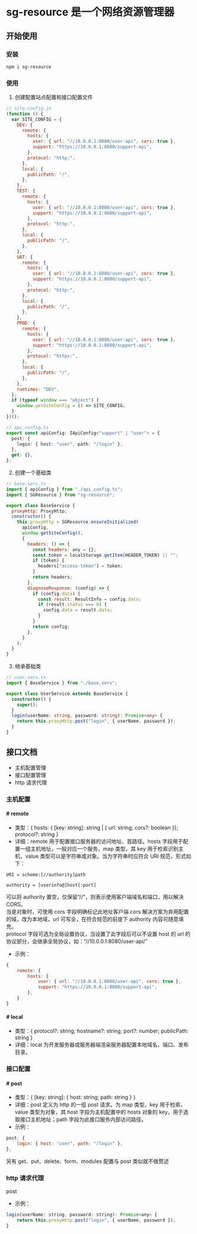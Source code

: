 # sg-resource 是一个网络资源管理器

## 开始使用

### 安装

```bash
npm i sg-resource
```

### 使用

1. 创建配置站点配置和接口配置文件

```js
// site.config.js
(function () {
  var SITE_CONFIG = {
    DEV: {
      remote: {
        hosts: {
          user: { url: "//10.0.0.1:8080/user-api", cors: true },
          support: "https://10.0.0.1:8080/support-api",
        },
        protocol: "http:",
      },
      local: {
        publicPath: "/",
      },
    },
    TEST: {
      remote: {
        hosts: {
          user: { url: "//10.0.0.1:8080/user-api", cors: true },
          support: "https://10.0.0.1:8080/support-api",
        },
        protocol: "http:",
      },
      local: {
        publicPath: "/",
      },
    },
    UAT: {
      remote: {
        hosts: {
          user: { url: "//10.0.0.1:8080/user-api", cors: true },
          support: "https://10.0.0.1:8080/support-api",
        },
        protocol: "http:",
      },
      local: {
        publicPath: "/",
      },
    },
    PROD: {
      remote: {
        hosts: {
          user: { url: "//10.0.0.1:8080/user-api", cors: true },
          support: "https://10.0.0.1:8080/support-api",
        },
        protocol: "https:",
      },
      local: {
        publicPath: "/",
      },
    },
    runtimes: "DEV",
  };
  if (typeof window === "object") {
    window.getSiteConfig = () => SITE_CONFIG;
  }
})();
```

```ts
// api.config.ts
export const apiConfig: IApiConfig<"support" | "user"> = {
  post: {
    login: { host: "user", path: "/login" },
  },
  get: {},
};
```

2. 创建一个基础类

```js
// base.serv.ts
import { apiConfig } from "./api.config.ts";
import { SGResource } from "sg-resource";

export class BaseService {
  proxyHttp: ProxyHttp;
  constructor() {
    this.proxyHttp = SGResource.ensureInitialized(
      apiConfig,
      window.getSiteConfig(),
      {
        headers: () => {
          const headers: any = {};
          const token = localStorage.getItem(HEADER_TOKEN) || "";
          if (token) {
            headers["access-token"] = token;
          }
          return headers;
        },
        diagnoseResponse: (config) => {
          if (config.data) {
            const result: ResultInfo = config.data;
            if (result.status === 0) {
              config.data = result.data;
            }
          }
          return config;
        },
      }
    );
  }
}
```

3. 继承基础类

```ts
// user.serv.ts
import { BaseService } from "./base.serv";

export class UserService extends BaseService {
  constructor() {
    super();
  }
  login(userName: string, password: string): Promise<any> {
    return this.proxyHttp.post("login", { userName, password });
  }
}
```

## 接口文档

- 主机配置管理
- 接口配置管理
- http 请求代理

### 主机配置

#### # remote

- 类型：{ hosts: { [key: string]: string | { url: string; cors?: boolean }}; protocol?: string }
- 详细：remote 用于配置接口服务器的访问地址、首路径。hosts 字段用于配置一组主机地址，一般对应一个服务，map 类型，其 key 用于检索识别主机，value 类型可以是字符串或对象。当为字符串时应符合 URI 规范，形式如下：

```
URI = scheme:[//authority]path
```

```
authority = [userinfo@]host[:port]
```

可以将 authority 置空，仅保留“//”，则表示使用客户端域名和端口，用以解决 CORS。  
当是对象时，可使用 cors 字段明确标记此地址客户端 cors 解决方案为弃用配置的域，改为本地域，url 可写全，在符合规范的前提下 authority 内容可随意填充。  
protocol 字段可选为全局设置协议，当设置了此字段后可以不设置 host 的 url 的协议部分，会继承全局协议，如：“//10.0.0.1:8080/user-api/”

- 示例：

```js
{
    remote: {
        hosts: {
            user: { url: "//10.0.0.1:8080/user-api", cors: true },
            support: "https://10.0.0.1:8080/support-api",
        },
    }
}
```

#### # local

- 类型：{ protocol?: string; hostname?: string; port?: number; publicPath: string }
- 详细：local 为开发服务器或服务器端渲染服务器配置本地域名、端口、发布目录。

### 接口配置

#### # post

- 类型：{ [key: string]: { host: string; path: string } }
- 详细：post 定义为 http 的一组 post 请求。为 map 类型，key 用于检索，value 类型为对象，其 host 字段为主机配置中的 hosts 对象的 key，用于选取接口主机地址；path 字段为此接口服务内部访问路径。
- 示例：

```js
post: {
    login: { host: "user", path: "/login" },
},
```

另有 get、put、delete、form、modules 配置与 post 类似就不做赘述

### http 请求代理

post 

- 示例：

```js
login(userName: string, password: string): Promise<any> {
    return this.proxyHttp.post("login", { userName, password });
}
```
